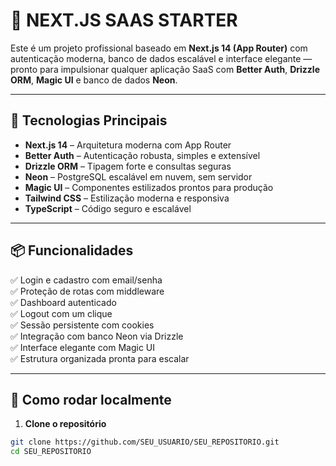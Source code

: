 # 🚀 NEXT.JS SAAS STARTER

Este é um projeto profissional baseado em **Next.js 14 (App Router)** com autenticação moderna, banco de dados escalável e interface elegante — pronto para impulsionar qualquer aplicação SaaS com **Better Auth**, **Drizzle ORM**, **Magic UI** e banco de dados **Neon**.

---

## 🔧 Tecnologias Principais

- **Next.js 14** – Arquitetura moderna com App Router
- **Better Auth** – Autenticação robusta, simples e extensível
- **Drizzle ORM** – Tipagem forte e consultas seguras
- **Neon** – PostgreSQL escalável em nuvem, sem servidor
- **Magic UI** – Componentes estilizados prontos para produção
- **Tailwind CSS** – Estilização moderna e responsiva
- **TypeScript** – Código seguro e escalável

---

## 📦 Funcionalidades

✅ Login e cadastro com email/senha  
✅ Proteção de rotas com middleware  
✅ Dashboard autenticado  
✅ Logout com um clique  
✅ Sessão persistente com cookies  
✅ Integração com banco Neon via Drizzle  
✅ Interface elegante com Magic UI  
✅ Estrutura organizada pronta para escalar

---

## 🧪 Como rodar localmente

1. **Clone o repositório**

```bash
git clone https://github.com/SEU_USUARIO/SEU_REPOSITORIO.git
cd SEU_REPOSITORIO
```

